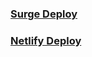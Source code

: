 ### [Surge Deploy](https://www.geeksforgeeks.org/how-to-deploy-react-app-to-surge/)

### [Netlify Deploy](https://www.netlify.com/blog/2016/07/22/deploy-react-apps-in-less-than-30-seconds/)

